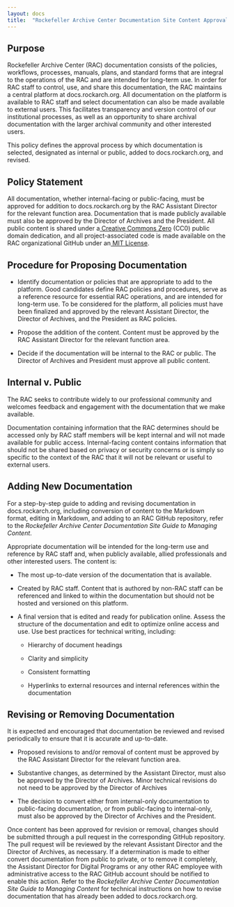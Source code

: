 ```yaml
---
layout: docs
title:  "Rockefeller Archive Center Documentation Site Content Approval Policy"
---
```


## Purpose

Rockefeller Archive Center (RAC) documentation consists of the policies, workflows, processes, manuals, plans, and standard forms that are integral to the operations of the RAC and are intended for long-term use. In order for RAC staff to control, use, and share this documentation, the RAC maintains a central platform at docs.rockarch.org. All documentation on the platform is available to RAC staff and select documentation can also be made available to external users. This facilitates transparency and version control of our institutional processes, as well as an opportunity to share archival documentation with the larger archival community and other interested users.

This policy defines the approval process by which documentation is selected, designated as internal or public, added to docs.rockarch.org, and revised.

## Policy Statement

All documentation, whether internal-facing or public-facing, must be approved for addition to docs.rockarch.org by the RAC Assistant Director for the relevant function area. Documentation that is made publicly available must also be approved by the Director of Archives and the President. All public content is shared under a[ Creative Commons Zero](https://creativecommons.org/publicdomain/zero/1.0/) (CC0) public domain dedication, and all project-associated code is made available on the RAC organizational GitHub under an[ MIT License](https://opensource.org/licenses/MIT).

## Procedure for Proposing Documentation

* Identify documentation or policies that are appropriate to add to the platform. Good candidates define RAC policies and procedures, serve as a reference resource for essential RAC operations, and are intended for long-term use. To be considered for the platform, all policies must have been finalized and approved by the relevant Assistant Director, the Director of Archives, and the President as RAC policies.

* Propose the addition of the content. Content must be approved by the RAC Assistant Director for the relevant function area.

* Decide if the documentation will be internal to the RAC or public. The Director of Archives and President must approve all public content.

## Internal v. Public

The RAC seeks to contribute widely to our professional community and welcomes feedback and engagement with the documentation that we make available.

Documentation containing information that the RAC determines should be accessed only by RAC staff members will be kept internal and will not made available for public access. Internal-facing content contains information that should not be shared based on privacy or security concerns or is simply so specific to the context of the RAC that it will not be relevant or useful to external users.

## Adding New Documentation

For a step-by-step guide to adding and revising documentation in docs.rockarch.org, including conversion of content to the Markdown format, editing in Markdown, and adding to an RAC GitHub repository, refer to the *Rockefeller Archive Center Documentation Site Guide to Managing Content*.

Appropriate documentation will be intended for the long-term use and reference by RAC staff and, when publicly available, allied professionals and other interested users. The content is:

* The most up-to-date version of the documentation that is available.

* Created by RAC staff. Content that is authored by non-RAC staff can be referenced and linked to within the documentation but should not be hosted and versioned on this platform.

* A final version that is edited and ready for publication online. Assess the structure of the documentation and edit to optimize online access and use. Use best practices for technical writing, including:

    * Hierarchy of document headings

    * Clarity and simplicity

    * Consistent formatting

    * Hyperlinks to external resources and internal references within the documentation

## Revising or Removing Documentation

It is expected and encouraged that documentation be reviewed and revised periodically to ensure that it is accurate and up-to-date.

* Proposed revisions to and/or removal of content must be approved by the RAC Assistant Director for the relevant function area.

* Substantive changes, as determined by the Assistant Director, must also be approved by the Director of Archives. Minor technical revisions do not need to be approved by the Director of Archives

* The decision to convert either from internal-only documentation to public-facing documentation, or from public-facing to internal-only, must also be approved by the Director of Archives and the President.

Once content has been approved for revision or removal, changes should be submitted through a pull request in the corresponding GitHub repository. The pull request will be reviewed by the relevant Assistant Director and the Director of Archives, as necessary. If a determination is made to either convert documentation from public to private, or to remove it completely, the Assistant Director for Digital Programs or any other RAC employee with administrative access to the RAC GitHub account should be notified to enable this action. Refer to the *Rockefeller Archive Center Documentation Site Guide to Managing Content* for technical instructions on how to revise documentation that has already been added to docs.rockarch.org.
